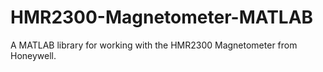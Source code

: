 # HMR2300-Magnetometer-MATLAB
A MATLAB library for working with the HMR2300 Magnetometer from Honeywell.
